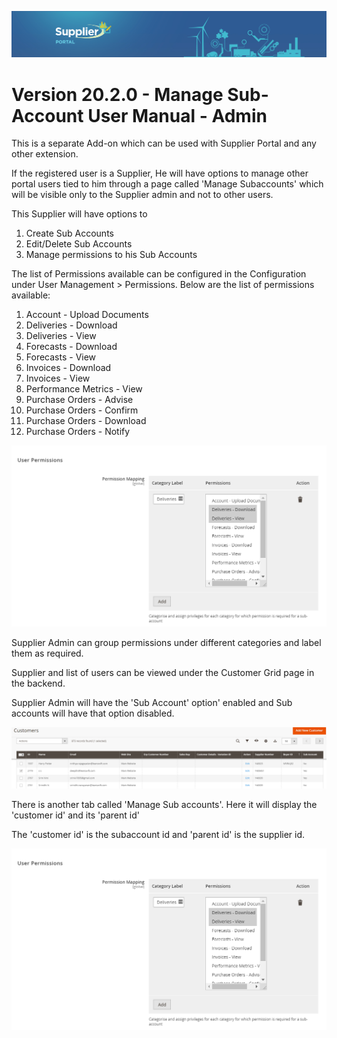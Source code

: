 ![Supplier portal banner](../../../../images/banner-supplier-portal.jpg)

# Version 20.2.0 - Manage Sub-Account User Manual - Admin 

This is a separate Add-on which can be used with Supplier Portal and any other extension.

If the registered user is a Supplier, He will have options to manage other portal users tied to him through a page called &#39;Manage Subaccounts&#39; which will be visible only to the Supplier admin and not to other users.

This Supplier will have options to

1. Create Sub Accounts
2. Edit/Delete Sub Accounts
3. Manage permissions to his Sub Accounts

The list of Permissions available can be configured in the Configuration under User Management > Permissions. Below are the list of permissions available:

1. Account - Upload Documents
2. Deliveries - Download
3. Deliveries - View
4. Forecasts - Download
5. Forecasts - View
6. Invoices - Download
7. Invoices - View
8. Performance Metrics - View
9. Purchase Orders - Advise
10. Purchase Orders - Confirm
11. Purchase Orders - Download
12. Purchase Orders - Notify


<kbd>
<img alt="metrics display" src="../../images/usermanual/user-permission-list.png"> 
</kbd>

Supplier Admin can group permissions under different categories and label them as required.

Supplier and list of users can be viewed under the Customer Grid page in the backend.

Supplier Admin will have the &#39;Sub Account&#39; option&#39; enabled and Sub accounts will have that option disabled.

<kbd>
<img alt="metrics display" src="../../images/usermanual/supplier-subaccount-list.png"> 
</kbd>

There is another tab called &#39;Manage Sub accounts&#39;. Here it will display the &#39;customer id&#39; and its &#39;parent id&#39;

The &#39;customer id&#39; is the subaccount id and &#39;parent id&#39; is the supplier id.

<kbd>
<img alt="metrics display" src="../../images/usermanual/user-permission-list.png"> 
</kbd>
